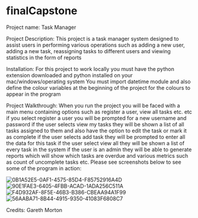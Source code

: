 # finalCapstone
Project name:
Task Manager

Project Description:
This project is a task manager system designed to assist users in performing various operations such as adding a new user, adding a new task, reassigning tasks to different users and viewing statistics in the form of reports

Installation:
For this project to work locally you must have the python extension downloaded and python installed on your mac/windows/operating system
You must import datetime module and also define the colour variables at the beginning of the project for the colours to appear in the program

Project Walkthrough:
When you run the project you will be faced with a main menu containing options such as register a user, view all tasks etc. etc
if you select register a user you will be prompted for a new username and password
if the user selects view my tasks they will be shown a list of all tasks assigned to them and also have the option to edit the task or mark it as complete
if the user selects add task they will be prompted to enter all the data for this task
if the user select view all they will be shown a list of every task in the system
if the user is an admin they will be able to generate reports which will show which tasks are overdue and various metrics such as count of uncomplete tasks etc.
Please see screenshots below to see some of the program in action:

![0B1A52E5-0AF1-4575-85D4-F85752916A4D](https://user-images.githubusercontent.com/124776767/217526591-ed5222c7-20ca-4327-b37a-2b7a9bc0e2eb.jpeg)
![90E1FAE3-6405-4FBB-ACAD-1ADA256C511A](https://user-images.githubusercontent.com/124776767/217528070-5efd3f09-e777-4dfb-b257-1f5bf2f8a520.jpeg)
![F4D932AF-8F5E-46B3-B386-CBEAA94A1F99](https://user-images.githubusercontent.com/124776767/217528089-4ba9102b-7a21-4d37-8b53-4f934effeede.jpeg)
![56AABA71-8B44-4915-9350-41083F6808C7](https://user-images.githubusercontent.com/124776767/217528100-7433d0a9-0e75-4927-a595-7d8a7042f48e.jpeg)

Credits:
Gareth Morton

